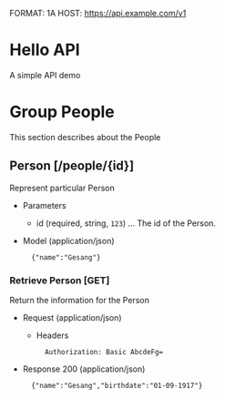 FORMAT: 1A
HOST: https://api.example.com/v1

# Hello API

A simple API demo

# Group People

This section describes about the People

## Person [/people/{id}]

Represent particular Person

+ Parameters

    + id (required, string, `123`) ... The id of the Person.

+ Model (application/json)

        {"name":"Gesang"}

### Retrieve Person [GET]

Return the information for the Person

+ Request (application/json)

    + Headers

            Authorization: Basic AbcdeFg=

+ Response 200 (application/json)

        {"name":"Gesang","birthdate":"01-09-1917"}

